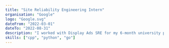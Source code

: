 ```yaml
---
title: "Site Reliability Engineering Intern"
organisation: "Google"
logo: "Google.svg"
dateFrom: "2022-03-01"
dateTo: "2022-08-31"
description: "I worked with Display Ads SRE for my 6-month university placement. During this placement, I developed monitoring systems, data interfaces and designed and implemented a new Configuration System to be used in production for configuring monitoring, canarying and other critical systems more efficiently and reliably."
skills: ["cpp", "python", "go"]
---
```

